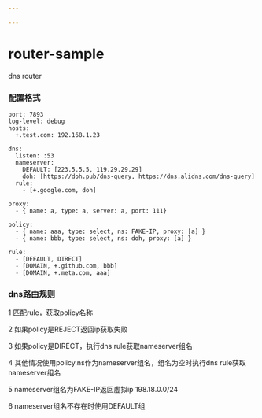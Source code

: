 ```yaml
---

---
```


# router-sample

dns router

### 配置格式

```
port: 7893
log-level: debug
hosts:
  +.test.com: 192.168.1.23

dns:
  listen: :53
  nameserver:
    DEFAULT: [223.5.5.5, 119.29.29.29]
    doh: [https://doh.pub/dns-query, https://dns.alidns.com/dns-query]
  rule:
    - [+.google.com, doh]

proxy:
  - { name: a, type: a, server: a, port: 111}

policy:
  - { name: aaa, type: select, ns: FAKE-IP, proxy: [a] }
  - { name: bbb, type: select, ns: doh, proxy: [a] }

rule:
  - [DEFAULT, DIRECT]
  - [DOMAIN, +.github.com, bbb]
  - [DOMAIN, +.meta.com, aaa]
```

### dns路由规则

1 匹配rule，获取policy名称

2 如果policy是REJECT返回ip获取失败

3 如果policy是DIRECT，执行dns rule获取nameserver组名

4 其他情况使用policy.ns作为nameserver组名，组名为空时执行dns rule获取nameserver组名

5 nameserver组名为FAKE-IP返回虚拟ip 198.18.0.0/24

6 nameserver组名不存在时使用DEFAULT组
